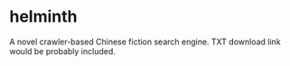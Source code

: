 helminth
========

A novel crawler-based Chinese fiction search engine. TXT download link would be probably included.
